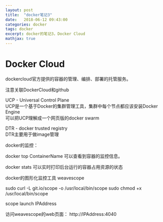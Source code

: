 ```yaml
---
layout: post
title:  "docker笔记3"
date:   2018-06-12 09:43:00
categories: docker
tags: docker
excerpt: docker的笔记3，Docker Cloud 
mathjax: true
---
```


# Docker Cloud   
dockercloud官方提供的容器的管理、编排、部署的托管服务。   

注意关联DockerCloud和github   

UCP - Universal Control Plane   
UCP是一个基于Docker的集群管理工具，集群中每个节点都应该安装Docker Engine  
可以把UCP理解成一个网页版的docker swarm   

DTR - docker trusted registry   
DTR主要用于做image管理   




 docker的监控：

docker top ContainerName
可以查看到容器的监控信息。

docker stats
可以实时打印后台运行的容器占用资源的状态

docker的图形化监控工具
weavescope

sudo curl -L git.io/scope -o /usr/local/bin/scope
sudo chmod +x /usr/local/bin/scope

scope launch IPAddress

访问weavescope的web页面：
http://IPAddress:4040






  

 
 


   



  

   



 













































